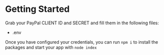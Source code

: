 # Getting Started

Grab your PayPal CLIENT ID and SECRET and fill them in the following files:
* .env

Once you have configured your credentials, you can run `npm i` to install the packages and start your app with `node index`